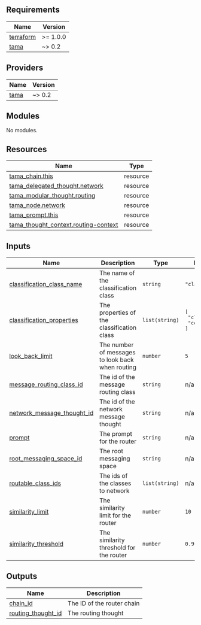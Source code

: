 <!-- BEGIN_TF_DOCS -->
## Requirements

| Name | Version |
|------|---------|
| <a name="requirement_terraform"></a> [terraform](#requirement\_terraform) | >= 1.0.0 |
| <a name="requirement_tama"></a> [tama](#requirement\_tama) | ~> 0.2 |

## Providers

| Name | Version |
|------|---------|
| <a name="provider_tama"></a> [tama](#provider\_tama) | ~> 0.2 |

## Modules

No modules.

## Resources

| Name | Type |
|------|------|
| [tama_chain.this](https://registry.terraform.io/providers/upmaru/tama/latest/docs/resources/chain) | resource |
| [tama_delegated_thought.network](https://registry.terraform.io/providers/upmaru/tama/latest/docs/resources/delegated_thought) | resource |
| [tama_modular_thought.routing](https://registry.terraform.io/providers/upmaru/tama/latest/docs/resources/modular_thought) | resource |
| [tama_node.network](https://registry.terraform.io/providers/upmaru/tama/latest/docs/resources/node) | resource |
| [tama_prompt.this](https://registry.terraform.io/providers/upmaru/tama/latest/docs/resources/prompt) | resource |
| [tama_thought_context.routing-context](https://registry.terraform.io/providers/upmaru/tama/latest/docs/resources/thought_context) | resource |

## Inputs

| Name | Description | Type | Default | Required |
|------|-------------|------|---------|:--------:|
| <a name="input_classification_class_name"></a> [classification\_class\_name](#input\_classification\_class\_name) | The name of the classification class | `string` | `"class"` | no |
| <a name="input_classification_properties"></a> [classification\_properties](#input\_classification\_properties) | The properties of the classification class | `list(string)` | <pre>[<br>  "class",<br>  "confidence"<br>]</pre> | no |
| <a name="input_look_back_limit"></a> [look\_back\_limit](#input\_look\_back\_limit) | The number of messages to look back when routing | `number` | `5` | no |
| <a name="input_message_routing_class_id"></a> [message\_routing\_class\_id](#input\_message\_routing\_class\_id) | The id of the message routing class | `string` | n/a | yes |
| <a name="input_network_message_thought_id"></a> [network\_message\_thought\_id](#input\_network\_message\_thought\_id) | The id of the network message thought | `string` | n/a | yes |
| <a name="input_prompt"></a> [prompt](#input\_prompt) | The prompt for the router | `string` | n/a | yes |
| <a name="input_root_messaging_space_id"></a> [root\_messaging\_space\_id](#input\_root\_messaging\_space\_id) | The root messaging space | `string` | n/a | yes |
| <a name="input_routable_class_ids"></a> [routable\_class\_ids](#input\_routable\_class\_ids) | The ids of the classes to network | `list(string)` | n/a | yes |
| <a name="input_similarity_limit"></a> [similarity\_limit](#input\_similarity\_limit) | The similarity limit for the router | `number` | `10` | no |
| <a name="input_similarity_threshold"></a> [similarity\_threshold](#input\_similarity\_threshold) | The similarity threshold for the router | `number` | `0.9` | no |

## Outputs

| Name | Description |
|------|-------------|
| <a name="output_chain_id"></a> [chain\_id](#output\_chain\_id) | The ID of the router chain |
| <a name="output_routing_thought_id"></a> [routing\_thought\_id](#output\_routing\_thought\_id) | The routing thought |
<!-- END_TF_DOCS -->